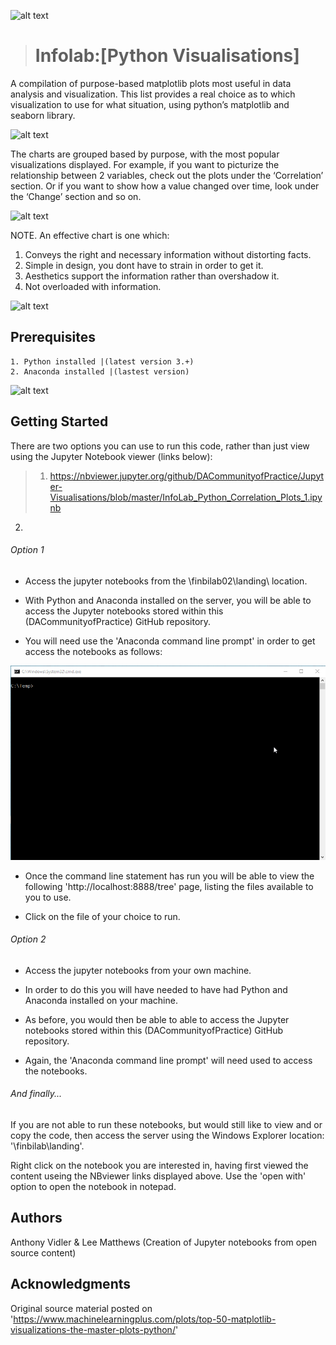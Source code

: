 ![alt text](http://netplusprofit.unycredit.com/wp-content/uploads/2017/07/california-small-business-insurance-coverage.jpg)

># __Infolab:[Python Visualisations]__

A compilation of purpose-based matplotlib plots most useful in data analysis and visualization. This list provides a real choice as to which visualization to use for what situation, using python’s matplotlib and seaborn library.

![alt text](https://tacaswell.github.io/matplotlib/_static/logo2.svg) 

The charts are grouped based by purpose, with the most popular visualizations displayed. For example, if you want to picturize the relationship between 2 variables, check out the plots under the ‘Correlation’ section. Or if you want to show how a value changed over time, look under the ‘Change’ section and so on.

![alt text](http://url/to/img.png)

NOTE. An effective chart is one which:

  1. Conveys the right and necessary information without distorting facts.
  2. Simple in design, you dont have to strain in order to get it.
  3. Aesthetics support the information rather than overshadow it. 
  4. Not overloaded with information.

![alt text](https://www.machinelearningplus.com/wp-content/uploads/2018/11/22_DensityPlot_Matplotlib-min-1024x640.png)

## __Prerequisites__
    1. Python installed |(latest version 3.+)
    2. Anaconda installed |(lastest version)
    
![alt text](https://repo.continuum.io/assets/img/Anaconda_horizontal_RGB.png)

## __Getting Started__

There are two options you can use to run this code, rather than just view using the Jupyter Notebook viewer (links below):

> 1. https://nbviewer.jupyter.org/github/DACommunityofPractice/Jupyter-Visualisations/blob/master/InfoLab_Python_Correlation_Plots_1.ipynb

2. 

###### _Option 1_ 

* Access the jupyter notebooks from the \\finbilab02\landing\ location. 

* With Python and Anaconda installed on the server, you will be able to access the Jupyter notebooks stored within this (DACommunityofPractice) GitHub repository. 

* You will need use the 'Anaconda command line prompt' in order to get access the notebooks as follows:

![alt-text](https://github.com/DACommunityofPractice/Jupyter-Visualisations/blob/master/gif_startnotebook%5B1%5D.gif)

* Once the command line statement has run you will be able to view the following 'http://localhost:8888/tree' page, listing the files available to you to use.

* Click on the file of your choice to run.

###### _Option 2_ 

* Access the jupyter notebooks from your own machine. 

* In order to do this you will have needed to have had Python and Anaconda installed on your machine. 

* As before, you would then be able to able to access the Jupyter notebooks stored within this (DACommunityofPractice) GitHub repository. 

* Again, the 'Anaconda command line prompt' will need used to access the notebooks.

###### And finally...

If you are not able to run these notebooks, but would still like to view and or copy the code, then access the server using the Windows Explorer location: '\\finbilab\landing\'.

Right click on the notebook you are interested in, having first viewed the content useing the NBviewer links displayed above.
Use the 'open with' option to open the notebook in notepad.

## __Authors__
Anthony Vidler & Lee Matthews (Creation of Jupyter notebooks from open source content)

## __Acknowledgments__
Original source material posted on 'https://www.machinelearningplus.com/plots/top-50-matplotlib-visualizations-the-master-plots-python/'
